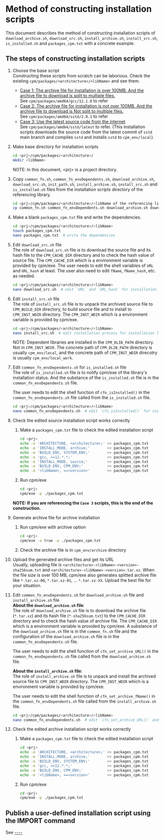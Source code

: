 # Method of constructing installation scripts

This document describes the method of constructing installation scripts of `download_archive.sh`, `download_src.sh`, `install_archive.sh`, `install_src.sh`, `is_installed.sh` and `packages_cpm.txt` with a concrete example.

## The steps of constructing installation scripts
1. Choose the base script  
   Constructing these scripts from scratch can be laborious. Check the existing `cpm/packages/<architecture>/<libName>` and see them.
   - <u>Case 1: The archive file for installation is over 100MB. And the archive file to download is split to multiple files.</u>  
     See `cpm/packages/amd64/gcc/12.1.0` to refer
   - <u>Case 2: The archive file for installation is not over 100MB. And the archive file to download is Not split to multiple files.</u>  
     See `cpm/packages/amd64/sstd/2.0.1` to refer
   - <u>Case 3: Use the latest source code from the internet</u>  
     See `cpm/packages/amd64/sstd/latest` to refer. (This installation scripts downloads the source code from the latest commit of `sstd` main branch and compiles `sstd` and installs `sstd` to `cpm_env/local`).

1. Make base directory for installation scripts
   ```sh
   cd <prj>/cpm/packages/<architecture>/
   mkdir <libName>
   ```
   NOTE: In this document, \<prj\> is a project directory.
1. Copy `common_fn.sh`, `common_fn_envDependents.sh`, `download_archive.sh`, `download_src.sh`, `init_path.sh`, `install_archive.sh`, `install_src.sh` and `is_installed.sh` files from the installation scripts directory of the referencing library.
   ```sh
   cd <prj>/cpm/packages/<architecture>/<libName of the referencing library>/
   cp common_fn.sh common_fn_envDependents.sh download_archive.sh download_src.sh init_path.sh install_archive.sh install_src.sh is_installed.sh ../<libName>
   ```
1. Make a blank `packages_cpm.txt` file and write the dependencies.
   ```sh
   cd <prj>/cpm/packages/<architecture>/<libName>
   touch packages_cpm.txt
   nano packages_cpm.txt  # write the dependencies
   ```
1. Edit `download_src.sh` file  
   The role of `download_src.sh` file is to download the source file and its hash file to the `CPM_CACHE_DIR` directory and to check the hash value of source file. The `CPM_CACHE_DIR` which is a environment variable is provided by cpm/exe. The user needs to edit the shell variables of `URL` and `URL_hash` at least. The user also need to edit `fName`, `fName_hash`, etc. as needed.
   ```sh
   cd <prj>/cpm/packages/<architecture>/<libName>
   nano download_src.sh  # edit `URL` and `URL_hash` for installation library
   ```
1. Edit `install_src.sh` file  
   The role of `install_src.sh` file is to unpack the archived source file to `CPM_BUILD_DIR` directory, to build source file and to install to `CPM_INST_WDIR` directory. The `CPM_INST_WDIR` which is a environment variable is provided by cpm/exe.
   ```sh
   cd <prj>/cpm/packages/<architecture>/<libName>
   nano install_src.sh  # edit installation process for installation library
   ```
   NOTE: Dependent libraries are installed in the `CPM_DLIB_PATH` directory. Not in `CPM_INST_WDIR`. The concrete path of `CPM_DLIB_PATH` directory is usually `cpm_env/local`, and the concrete path of `CPM_INST_WDIR` direcotry is usually `cpm_env/local_work`.
1. Edit `common_fn_envDependents.sh` for `is_installed.sh` file  
   The role of `is_installed.sh` file is to notify cpm/exe of the library's installation status. And the substance of the `is_installed.sh` file is in the `common_fn_envDependents.sh` file.

   The user needs to edit the shell function of `cfn_isInstalled()` in the `common_fn_envDependents.sh` file called from the `is_installed.sh` file.
   ```sh
   cd <prj>/cpm/packages/<architecture>/<libName>
   nano common_fn_envDependents.sh  # edit `cfn_isInstalled()` for installation library
   ```
1. Check the edited source installation script works correctly  
   1. Make a `packages_cpm.txt` file to check the edited installation script
      ```sh
      cd <prj>
      echo -e 'ARCHITECTURE, <architecture>;' >> packages_cpm.txt
      echo -e 'INSTALL_MODE, archive;'        >> packages_cpm.txt
      echo -e 'BUILD_ENV, SYSTEM_ENV;'        >> packages_cpm.txt
      echo -e 'gcc, >=12.*.*;'                >> packages_cpm.txt
      echo -e 'INSTALL_MODE, source;'         >> packages_cpm.txt
      echo -e 'BUILD_ENV, CPM_ENV;'           >> packages_cpm.txt
      echo -e '<libName>, ==<version>'        >> packages_cpm.txt
      ```
   1. Run cpm/exe
      ```sh
      cd <prj>
      cpm/exe -p ./packages_cpm.txt
      ```

   **NOTE: If you are referencing the `Case 3` scripts, this is the end of the construction.**
1. Generate archive file for archive installation  
   1. Run cpm/exe with archive option
      ```sh
      cd <prj>
      cpm/exe -a true -p ./packages_cpm.txt
      ```
   1. Check the archive file is in `cpm_env/archive` directory
1. Upload the generated archive files and get its URL  
   Usually, uploading file is `<architecture>-<libName>-<version>-sha256sum.txt` and `<architecture>-<libName>-<version>.tar.xz`. When the file size is over 100 MB, cpm/exe also generates splitted archive file like `*.tar.xz-00`, `*.tar.xz-01`, ... `*.tar.xz-XX`. Upload the best file for your situation.
1. Edit `common_fn_envDependents.sh` for `download_archive.sh` file and `install_archive.sh` file  
   **About the `download_archive.sh` file**:  
   The role of `download_archive.sh` file is to download the archive file (`*.tar.xz`) and its hash file (`*-sha256sum.txt`) to the `CPM_CACHE_DIR` directory and to check the hash value of archive file. The `CPM_CACHE_DIR` which is a environment variable is provided by cpm/exe. A substance of the `download_archive.sh` file is in the `common_fn.sh` file and the configuration of the `download_archive.sh` file is in the `common_fn_envDependents.sh` file.
   
   The user needs to edit the shell function of `cfn_set_archive_URL()` in the `common_fn_envDependents.sh` file called from the `download_archive.sh` file.

   **About the `install_archive.sh` file**:  
   The role of `install_archive.sh` file is to unpack and install the archived source file to `CPM_INST_WDIR` directory. The `CPM_INST_WDIR` which is a environment variable is provided by cpm/exe.

   The user needs to edit the shell function of `cfn_set_archive_fName()` in the `common_fn_envDependents.sh` file called from the `install_archive.sh` file.
   ```sh
   cd <prj>/cpm/packages/<architecture>/<libName>
   nano common_fn_envDependents.sh  # edit `cfn_set_archive_URL()` and `cfn_set_archive_fName()` for installation library
   ```
1. Check the edited archive installation script works correctly  
   1. Make a `packages_cpm.txt` file to check the edited installation script
      ```sh
      cd <prj>
      echo -e 'ARCHITECTURE, <architecture>;' >> packages_cpm.txt
      echo -e 'INSTALL_MODE, archive;'        >> packages_cpm.txt
      echo -e 'BUILD_ENV, SYSTEM_ENV;'        >> packages_cpm.txt
      echo -e 'gcc, >=12.*.*;'                >> packages_cpm.txt
      echo -e 'BUILD_ENV, CPM_ENV;'           >> packages_cpm.txt
      echo -e '<libName>, ==<version>'        >> packages_cpm.txt
      ```
   1. Run cpm/exe
      ```sh
      cd <prj>
      cpm/exe -p ./packages_cpm.txt
      ```

## Publish a user-defined installation script using the IMPORT command
See [----]()

